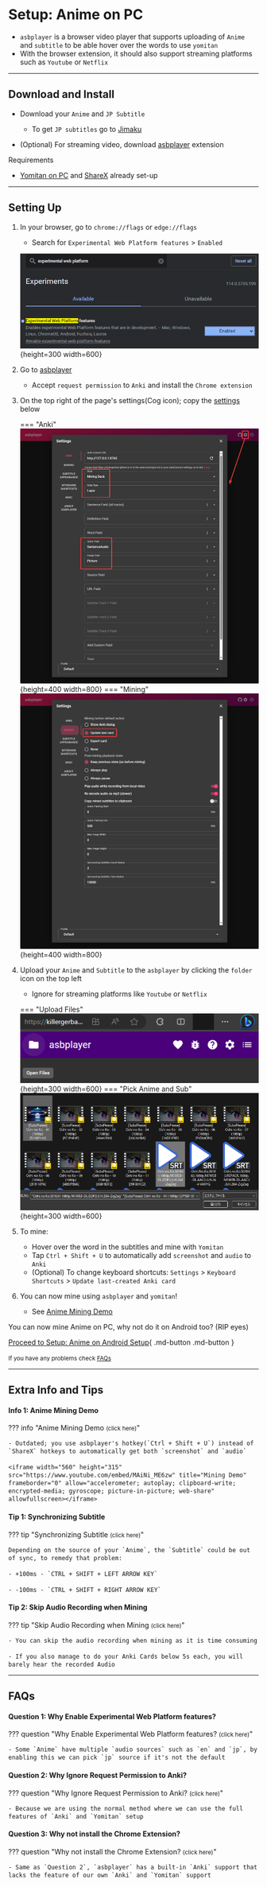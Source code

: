 # Setup: Anime on PC

- `asbplayer` is a browser video player that supports uploading of `Anime` and `subtitle` to be able hover over the words to use `yomitan`
- With the browser extension, it should also support streaming platforms such as `Youtube` or `Netflix`

---

## Download and Install

- Download your `Anime` and `JP Subtitle`
    - To get `JP subtitles` go to [Jimaku](https://jimaku.cc/)

- (Optional) For streaming video, download [asbplayer](https://chromewebstore.google.com/detail/asbplayer-language-learni/hkledmpjpaehamkiehglnbelcpdflcab) extension

Requirements

- [Yomitan on PC](setupYomitanOnPC.md) and [ShareX](setupShareX.md) already set-up

---

## Setting Up

1. In your browser, go to `chrome://flags` or `edge://flags`
    - Search for `Experimental Web Platform features` > `Enabled`

    ![Enable Experimental Web Platform PC](../img/enable-experimental-web-platform.png){height=300 width=600}

2. Go to [asbplayer](https://killergerbah.github.io/asbplayer/)
    - Accept `request permission` to `Anki` and install the `Chrome extension`

3. On the top right of the page's settings(Cog icon); copy the [settings](setupAnki.md/#__tabbed_1_1) below

    === "Anki"
        ![Anki Settings 1](../img/asbplayer-settings-1.png){height=400 width=800}
    === "Mining"
        ![Anki Settings 2](../img/asbplayer-settings-2.png){height=400 width=800}

4. Upload your `Anime` and `Subtitle` to the `asbplayer` by clicking the `folder` icon on the top left
    - Ignore for streaming platforms like `Youtube` or `Netflix`

    === "Upload Files"
        ![Pick Anime PC](../img/pick-anime-pc.png){height=300 width=600}
    === "Pick Anime and Sub"
        ![Pick Anime & Subtitle PC](../img/pick-anime-sub.png){height=300 width=600}

5. To mine:
    - Hover over the word in the subtitles and mine with `Yomitan`
    - Tap `Ctrl + Shift + U` to automatically add `screenshot` and `audio` to `Anki`
    - (Optional) To change keyboard shortcuts: `Settings` > `Keyboard Shortcuts` > `Update last-created Anki card`

6. You can now mine using `asbplayer` and `yomitan`!
    - See [Anime Mining Demo](setupAnimeOnPC.md/#info-1-anime-mining-demo)


You can now mine Anime on PC, why not do it on Android too? (RIP eyes)

[Proceed to Setup: Anime on Android Setup](setupAnimeOnAndroid.md){ .md-button .md-button }

<small>If you have any problems check [FAQs](setupAnimeOnPC.md/#faqs)</small>

---

## Extra Info and Tips

#### Info 1: Anime Mining Demo

??? info "Anime Mining Demo <small>(click here)</small>"

    - Outdated; you use asbplayer's hotkey(`Ctrl + Shift + U`) instead of `ShareX` hotkeys to automatically get both `screenshot` and `audio`

    <iframe width="560" height="315" src="https://www.youtube.com/embed/MAiNi_ME6zw" title="Mining Demo" frameborder="0" allow="accelerometer; autoplay; clipboard-write; encrypted-media; gyroscope; picture-in-picture; web-share" allowfullscreen></iframe>

#### Tip 1: Synchronizing Subtitle

??? tip "Synchronizing Subtitle <small>(click here)</small>"

    Depending on the source of your `Anime`, the `Subtitle` could be out of sync, to remedy that problem:

    - +100ms - `CTRL + SHIFT + LEFT ARROW KEY`

    - -100ms - `CTRL + SHIFT + RIGHT ARROW KEY`

#### Tip 2: Skip Audio Recording when Mining

??? tip "Skip Audio Recording when Mining <small>(click here)</small>"

    - You can skip the audio recording when mining as it is time consuming

    - If you also manage to do your Anki Cards below 5s each, you will barely hear the recorded Audio

---

## FAQs

#### Question 1: Why Enable Experimental Web Platform features?

??? question "Why Enable Experimental Web Platform features? <small>(click here)</small>"

    - Some `Anime` have multiple `audio sources` such as `en` and `jp`, by enabling this we can pick `jp` source if it's not the default

#### Question 2: Why Ignore Request Permission to Anki?

??? question "Why Ignore Request Permission to Anki? <small>(click here)</small>"

    - Because we are using the normal method where we can use the full features of `Anki` and `Yomitan` setup

#### Question 3: Why not install the Chrome Extension?

??? question "Why not install the Chrome Extension? <small>(click here)</small>"

    - Same as `Question 2`, `asbplayer` has a built-in `Anki` support that lacks the feature of our own `Anki` and `Yomitan` support
